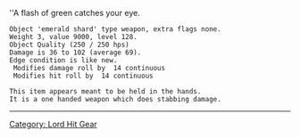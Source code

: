 ''A flash of green catches your eye.

`Object 'emerald shard' type weapon, extra flags none.`  
`Weight 3, value 9000, level 128.`  
`Object Quality (250 / 250 hps)`  
`Damage is 36 to 102 (average 69).`  
`Edge condition is like new.`  
` Modifies damage roll by  14 continuous`  
` Modifies hit roll by  14 continuous`

`This item appears meant to be held in the hands.`  
`It is a one handed weapon which does stabbing damage.`

------------------------------------------------------------------------

[Category: Lord Hit Gear](Category:_Lord_Hit_Gear "wikilink")

